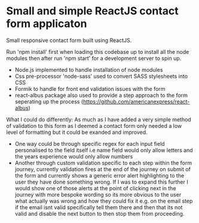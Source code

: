 # Small and simple ReactJS contact form applicaton

Small responsive contact form built using ReactJS. 

Run 'npm install' first when loading this codebase up to install all the node modules then after run 'npm start' for a development server to spin up.

- Node.js implemented to handle installation of node modules
- Css pre-processor 'node-sass' used to convert SASS stylesheets into CSS
- Formik to handle for front end validation issues with the form
- react-albus package also used to provide a step approach to the form seperating up the process (https://github.com/americanexpress/react-albus)

What I could do differently:
As much as I have added a very simple method of validation to this form as I deemed a contact form only needed a low level of formatting but it could be exanded and improved. 

- One way could be through specific regex for each input field personalised to the field itself i.e name field would only allow letters and the years experience would only allow numbers
- Another through custom validation specific to each step within the form journey, currently validation fires at the end of the journey on submit of the form and currently shows a generic error alert highlighting to the user they have done something wrong. If I was to expand this further I would show one of those alerts at the point of clicking next in the journey with more bespoke wording so its more obvious to the user what actually was wrong and how they could fix it e.g. on the email step if the email isnt valid specifically tell them there and then that its not valid and disable the next button to then stop them from proceeding.